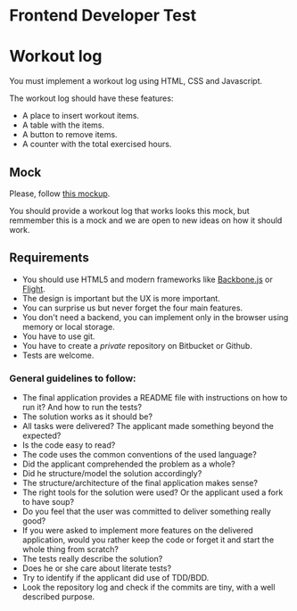 # Frontend Developer Test

Workout log
===========

You must implement a workout log using HTML, CSS and Javascript.

The workout log should have these features:

* A place to insert workout items.
* A table with the items.
* A button to remove items.
* A counter with the total exercised hours.

## Mock

Please, follow [this mockup](https://www.evernote.com/shard/s6/sh/6db363ef-f8c1-4d8f-b619-b87889953cdc/ea1c6f7ebbc930e95f8012687fea9be6).

You should provide a workout log that works looks this mock, but remmember this is a mock and we are open to new ideas on how it should work.

## Requirements

* You should use HTML5 and modern frameworks like [Backbone.js](http://backbonejs.org/) or [Flight](http://twitter.github.com/flight/).
* The design is important but the UX is more important.
* You can surprise us but never forget the four main features.
* You don't need a backend, you can implement only in the browser using memory or local storage.
* You have to use git.
* You have to create a _private_ repository on Bitbucket or Github.
* Tests are welcome.

### General guidelines to follow:

- The final application provides a README file with instructions on how to run it? And how to run the tests?
- The solution works as it should be?
- All tasks were delivered? The applicant made something beyond the expected?
- Is the code easy to read?
- The code uses the common conventions of the used language?
- Did the applicant comprehended the problem as a whole?
- Did he structure/model the solution accordingly?
- The structure/architecture of the final application makes sense?
- The right tools for the solution were used? Or the applicant used a fork to have soup?
- Do you feel that the user was committed to deliver something really good?
- If you were asked to implement more features on the delivered application, would you rather keep the code or forget it and start the whole thing from scratch?
- The tests really describe the solution?
- Does he or she care about literate tests?
- Try to identify if the applicant did use of TDD/BDD.
- Look the repository log and check if the commits are tiny, with a well described purpose.
